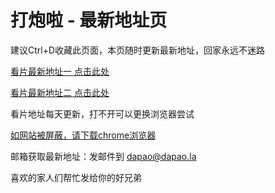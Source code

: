 # 打炮啦 - 最新地址页

建议Ctrl+D收藏此页面，本页随时更新最新地址，回家永远不迷路

[看片最新地址一 点击此处](http://www.dp230917.xyz/) 

[看片最新地址二 点击此处](http://www.dp230917.xyz/) 

看片地址每天更新，打不开可以更换浏览器尝试

[如网站被屏蔽，请下载chrome浏览器](https://d-06.winudf.com/b/XAPK/Y29tLmFuZHJvaWQuY2hyb21lXzU4NDUxNjMzMV8zNTMwNmU1Zg?_fn=R29vZ2xlIENocm9tZTogRmFzdCAmIFNlY3VyZV8xMTYuMC41ODQ1LjE2M19BcGtwdXJlLnhhcGs&_p=Y29tLmFuZHJvaWQuY2hyb21l&download_id=1558509010008732&is_hot=true&k=fd027fd9bcd26aaf6109b2be9eb52ae964f5a6a1) 

邮箱获取最新地址：发邮件到 dapao@dapao.la

喜欢的家人们帮忙发给你的好兄弟
